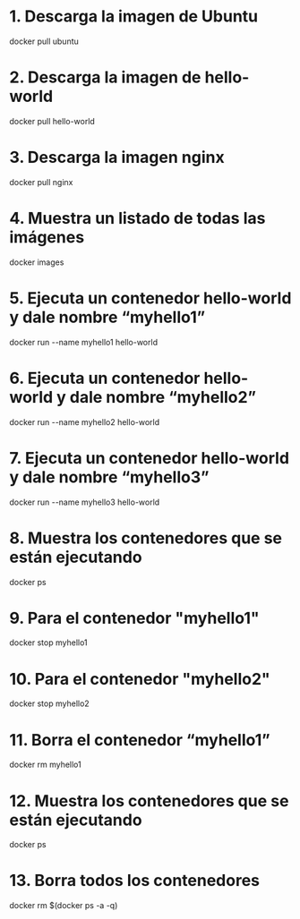 # 1. Descarga la imagen de Ubuntu
docker pull ubuntu

# 2. Descarga la imagen de hello-world
docker pull hello-world

# 3. Descarga la imagen nginx
docker pull nginx

# 4. Muestra un listado de todas las imágenes
docker images

# 5. Ejecuta un contenedor hello-world y dale nombre “myhello1”
docker run --name myhello1 hello-world

# 6. Ejecuta un contenedor hello-world y dale nombre “myhello2”
docker run --name myhello2 hello-world

# 7. Ejecuta un contenedor hello-world y dale nombre “myhello3”
docker run --name myhello3 hello-world

# 8. Muestra los contenedores que se están ejecutando
docker ps

# 9. Para el contenedor "myhello1"
docker stop myhello1

# 10. Para el contenedor "myhello2"
docker stop myhello2

# 11. Borra el contenedor “myhello1”
docker rm myhello1

# 12. Muestra los contenedores que se están ejecutando
docker ps

# 13. Borra todos los contenedores
docker rm $(docker ps -a -q)
